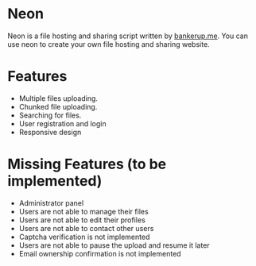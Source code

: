 # Neon
Neon is a file hosting and sharing script written by [bankerup.me](https://bankerup.me). You can use neon to create your own file hosting and sharing website.

# Features
   *  Multiple files uploading.
   *  Chunked file uploading.
   *  Searching for files.
   *  User registration and login
   *  Responsive design

# Missing Features (to be implemented)
   *  Administrator panel
   *  Users are not able to manage their files
   *  Users are not able to edit their profiles
   *  Users are not able to contact other users
   *  Captcha verification is not implemented
   *  Users are not able to pause the upload and resume it later
   *  Email ownership confirmation is not implemented
